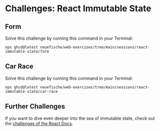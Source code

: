 # Challenges: React Immutable State

## Form

Solve this challenge by running this command in your Terminal:

```
npx ghcd@latest neuefische/web-exercises/tree/main/sessions/react-immutable-state/form
```

## Car Race

Solve this challenge by running this command in your Terminal:

```
npx ghcd@latest neuefische/web-exercises/tree/main/sessions/react-immutable-state/car-race
```

## Further Challenges

If you want to dive even deeper into the sea of immutable state, check out the [challenges of the React Docs](https://react.dev/learn/updating-arrays-in-state#challenges).
